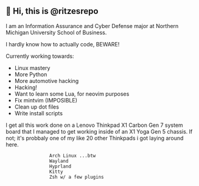 ## 👋 Hi, this is @ritzesrepo
I am an Information Assurance and Cyber Defense major at Northern Michigan University School of Business.

I hardly know how to actually code, BEWARE!

Currently working towards:
- Linux mastery
- More Python
- More automotive hacking
- Hacking!
- Want to learn some Lua, for neovim purposes
- Fix mintvim (IMPOSIBLE)
- Clean up dot files
- Write install scripts

I get all this work done on a Lenovo Thinkpad X1 Carbon Gen 7 system board that I managed to get working inside of an X1 Yoga Gen 5 chassis.
If not; it's probbaly one of my like 20 other Thinkpads i got laying around here.
 
                    Arch Linux ...btw 
                    Wayland 
                    Hyprland 
                    Kitty 
                    Zsh w/ a few plugins
